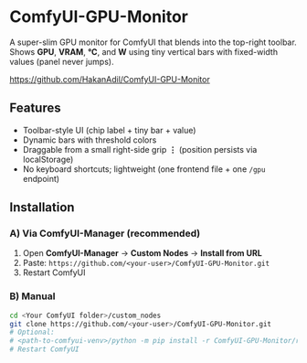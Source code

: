 # ComfyUI-GPU-Monitor

A super-slim GPU monitor for ComfyUI that blends into the top-right toolbar.  
Shows **GPU**, **VRAM**, **°C**, and **W** using tiny vertical bars with fixed-width values (panel never jumps).

https://github.com/HakanAdil/ComfyUI-GPU-Monitor

## Features
- Toolbar-style UI (chip label + tiny bar + value)
- Dynamic bars with threshold colors
- Draggable from a small right-side grip **⋮** (position persists via localStorage)
- No keyboard shortcuts; lightweight (one frontend file + one `/gpu` endpoint)

## Installation

### A) Via ComfyUI-Manager (recommended)
1. Open **ComfyUI-Manager** → **Custom Nodes** → **Install from URL**  
2. Paste: `https://github.com/<your-user>/ComfyUI-GPU-Monitor.git`  
3. Restart ComfyUI

### B) Manual
```bash
cd <Your ComfyUI folder>/custom_nodes
git clone https://github.com/<your-user>/ComfyUI-GPU-Monitor.git
# Optional:
# <path-to-comfyui-venv>/python -m pip install -r ComfyUI-GPU-Monitor/requirements.txt
# Restart ComfyUI
